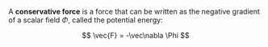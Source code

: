 A **conservative force** is a force that can be written as the negative gradient of a scalar field $\Phi$, called the potential energy:

$$
\vec{F} = -\vec\nabla \Phi
$$